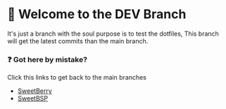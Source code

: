 # 🚧 Welcome to the DEV Branch

It's just a branch with the soul purpose is to test the dotfiles, This branch will get the latest commits than the main branch.

### ❓ Got here by mistake?

Click this links to get back to the main branches
* [SweetBerry](https://github.com/Deathemonic/SweetDots)
* [SweetBSP](https://github.com/Deathemonic/SweetDots/tree/bspwm)
